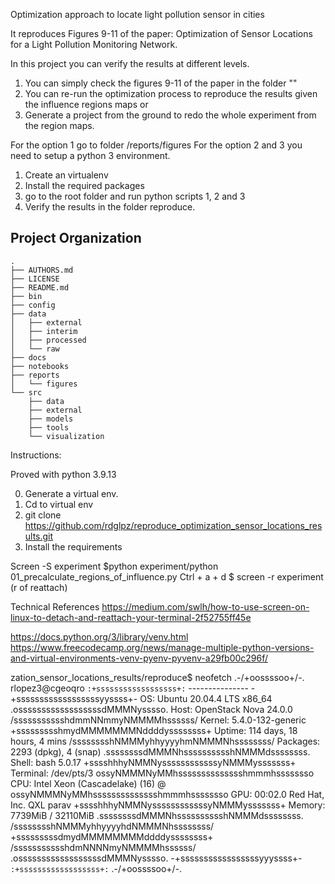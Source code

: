 Optimization approach to locate light pollution sensor in cities

It reproduces Figures 9-11 of the paper: Optimization of Sensor Locations for a Light Pollution Monitoring Network.

In this project you can verify the results at different levels. 

1. You can simply check the figures 9-11 of the paper in the folder ""
2. You can re-run the optimization process to reproduce the results given the influence regions maps or
3. Generate a project from the ground to redo the whole experiment from the region maps. 


For the option 1 go to folder /reports/figures
For the option 2 and 3 you need to setup a python 3 environment.

1. Create an virtualenv
2. Install the required packages
3. go to the root folder and run python scripts 1, 2 and 3
4. Verify the results in the folder reproduce. 

Project Organization
--------------------

    .
    ├── AUTHORS.md
    ├── LICENSE
    ├── README.md
    ├── bin
    ├── config
    ├── data
    │   ├── external
    │   ├── interim
    │   ├── processed
    │   └── raw
    ├── docs
    ├── notebooks
    ├── reports
    │   └── figures
    └── src
        ├── data
        ├── external
        ├── models
        ├── tools
        └── visualization


Instructions:

Proved with python 3.9.13

0. Generate a virtual env.
1. Cd to virtual env
2. git clone https://github.com/rdglpz/reproduce_optimization_sensor_locations_results.git
3. Install the requirements

Screen -S experiment
$python experiment/python 01_precalculate_regions_of_influence.py
Ctrl + a + d
$ screen -r experiment (r of reattach)


Technical References
https://medium.com/swlh/how-to-use-screen-on-linux-to-detach-and-reattach-your-terminal-2f52755ff45e

https://docs.python.org/3/library/venv.html
https://www.freecodecamp.org/news/manage-multiple-python-versions-and-virtual-environments-venv-pyenv-pyvenv-a29fb00c296f/


zation_sensor_locations_results/reproduce$ neofetch
            .-/+oossssoo+/-.               rlopez3@cgeoqro 
        `:+ssssssssssssssssss+:`           --------------- 
      -+ssssssssssssssssssyyssss+-         OS: Ubuntu 20.04.4 LTS x86_64 
    .ossssssssssssssssssdMMMNysssso.       Host: OpenStack Nova 24.0.0 
   /ssssssssssshdmmNNmmyNMMMMhssssss/      Kernel: 5.4.0-132-generic 
  +ssssssssshmydMMMMMMMNddddyssssssss+     Uptime: 114 days, 18 hours, 4 mins 
 /sssssssshNMMMyhhyyyyhmNMMMNhssssssss/    Packages: 2293 (dpkg), 4 (snap) 
.ssssssssdMMMNhsssssssssshNMMMdssssssss.   Shell: bash 5.0.17 
+sssshhhyNMMNyssssssssssssyNMMMysssssss+   Terminal: /dev/pts/3 
ossyNMMMNyMMhsssssssssssssshmmmhssssssso   CPU: Intel Xeon (Cascadelake) (16) @ 
ossyNMMMNyMMhsssssssssssssshmmmhssssssso   GPU: 00:02.0 Red Hat, Inc. QXL parav 
+sssshhhyNMMNyssssssssssssyNMMMysssssss+   Memory: 7739MiB / 32110MiB 
.ssssssssdMMMNhsssssssssshNMMMdssssssss.
 /sssssssshNMMMyhhyyyyhdNMMMNhssssssss/                            
  +sssssssssdmydMMMMMMMMddddyssssssss+                             
   /ssssssssssshdmNNNNmyNMMMMhssssss/
    .ossssssssssssssssssdMMMNysssso.
      -+sssssssssssssssssyyyssss+-
        `:+ssssssssssssssssss+:`
            .-/+oossssoo+/-.


